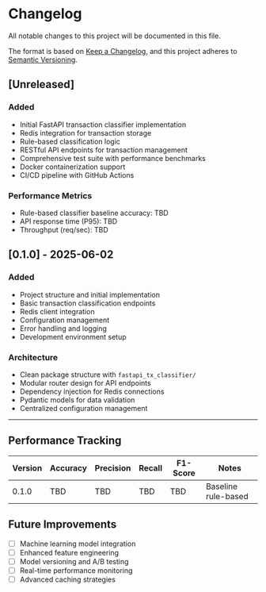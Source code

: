 # Changelog

All notable changes to this project will be documented in this file.

The format is based on [Keep a Changelog](https://keepachangelog.com/en/1.0.0/),
and this project adheres to [Semantic Versioning](https://semver.org/spec/v2.0.0.html).

## [Unreleased]

### Added
- Initial FastAPI transaction classifier implementation
- Redis integration for transaction storage
- Rule-based classification logic
- RESTful API endpoints for transaction management
- Comprehensive test suite with performance benchmarks
- Docker containerization support
- CI/CD pipeline with GitHub Actions

### Performance Metrics
- Rule-based classifier baseline accuracy: TBD
- API response time (P95): TBD
- Throughput (req/sec): TBD

## [0.1.0] - 2025-06-02

### Added
- Project structure and initial implementation
- Basic transaction classification endpoints
- Redis client integration
- Configuration management
- Error handling and logging
- Development environment setup

### Architecture
- Clean package structure with `fastapi_tx_classifier/`
- Modular router design for API endpoints
- Dependency injection for Redis connections
- Pydantic models for data validation
- Centralized configuration management

---

## Performance Tracking

| Version | Accuracy | Precision | Recall | F1-Score | Notes |
|---------|----------|-----------|---------|----------|-------|
| 0.1.0   | TBD      | TBD       | TBD     | TBD      | Baseline rule-based |

## Future Improvements

- [ ] Machine learning model integration
- [ ] Enhanced feature engineering
- [ ] Model versioning and A/B testing
- [ ] Real-time performance monitoring
- [ ] Advanced caching strategies
